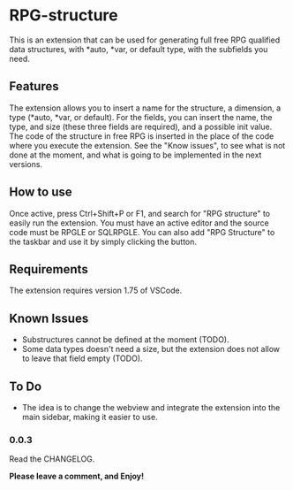 # RPG-structure

This is an extension that can be used for generating full free RPG qualified data structures, with *auto, *var, or default type, with the subfields you need.

## Features

The extension allows you to insert a name for the structure, a dimension, a type (*auto, *var, or default). For the fields, you can insert the name, the type, and size (these three fields are required), and a possible init value.
The code of the structure in free RPG is inserted in the place of the code where you execute the extension.
See the "Know issues", to see what is not done at the moment, and what is going to be implemented in the next versions.

## How to use

Once active, press Ctrl+Shift+P or F1, and search for "RPG structure" to easily run the extension. You must have an active editor and the source code must be RPGLE or SQLRPGLE.
You can also add "RPG Structure" to the taskbar and use it by simply clicking the button.

## Requirements

The extension requires version 1.75 of VSCode.

## Known Issues

- Substructures cannot be defined at the moment (TODO).
- Some data types doesn't need a size, but the extension does not allow to leave that field empty (TODO).

## To Do

- The idea is to change the webview and integrate the extension into the main sidebar, making it easier to use.

### 0.0.3
Read the CHANGELOG.

**Please leave a comment, and Enjoy!**
